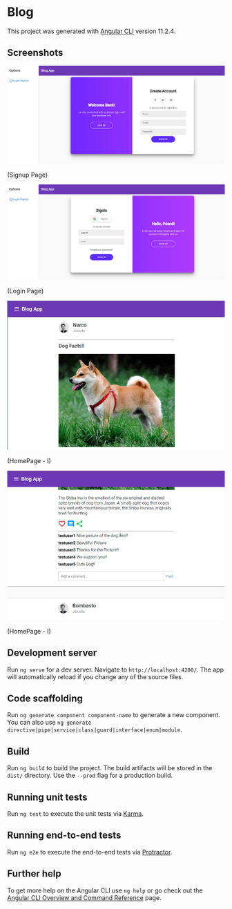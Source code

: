 # Blog

This project was generated with [Angular CLI](https://github.com/angular/angular-cli) version 11.2.4.

## Screenshots
![Signup Page Screenshot](https://github.com/mubashir-mindfiresol/Blog/blob/develop/images/signup.PNG)

(Signup Page)

![Login Page Screenshot](https://github.com/mubashir-mindfiresol/Blog/blob/develop/images/login.PNG)

(Login Page)

![Login Page Screenshot](https://github.com/mubashir-mindfiresol/Blog/blob/develop/images/homepage1.PNG)

(HomePage - I)

![Login Page Screenshot](https://github.com/mubashir-mindfiresol/Blog/blob/develop/images/homepage2.PNG)

(HomePage - I)

## Development server

Run `ng serve` for a dev server. Navigate to `http://localhost:4200/`. The app will automatically reload if you change any of the source files.

## Code scaffolding

Run `ng generate component component-name` to generate a new component. You can also use `ng generate directive|pipe|service|class|guard|interface|enum|module`.

## Build

Run `ng build` to build the project. The build artifacts will be stored in the `dist/` directory. Use the `--prod` flag for a production build.

## Running unit tests

Run `ng test` to execute the unit tests via [Karma](https://karma-runner.github.io).

## Running end-to-end tests

Run `ng e2e` to execute the end-to-end tests via [Protractor](http://www.protractortest.org/).

## Further help

To get more help on the Angular CLI use `ng help` or go check out the [Angular CLI Overview and Command Reference](https://angular.io/cli) page.
